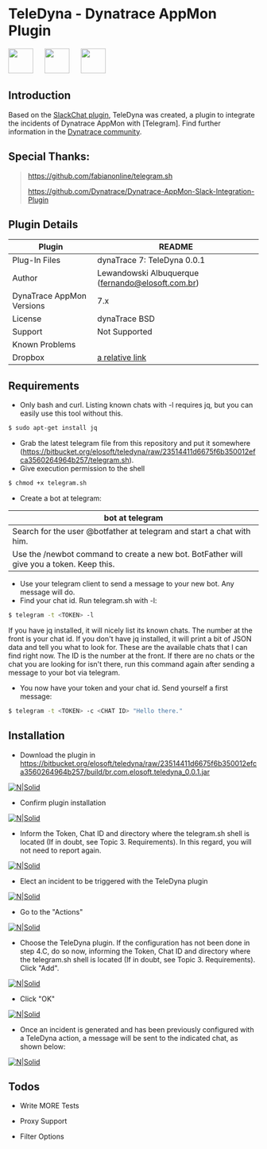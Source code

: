 # TeleDyna - Dynatrace AppMon Plugin

<img src="https://raw.githubusercontent.com/Dynatrace-AppMon-Telegram-Plugin/TeleDyna/master/assets/009.jpg" alt="" data-canonical-src="https://raw.githubusercontent.com/Dynatrace-AppMon-Telegram-Plugin/TeleDyna/master/assets/009.jpg" width="50" height="50" /> <img src="https://raw.githubusercontent.com/Dynatrace-AppMon-Telegram-Plugin/TeleDyna/master/assets/plus.png" alt="" data-canonical-src="https://raw.githubusercontent.com/Dynatrace-AppMon-Telegram-Plugin/TeleDyna/master/assets/010.png" width="15" height="15" /> <img src="https://raw.githubusercontent.com/Dynatrace-AppMon-Telegram-Plugin/TeleDyna/master/assets/011.png" alt="" data-canonical-src="https://raw.githubusercontent.com/Dynatrace-AppMon-Telegram-Plugin/TeleDyna/master/assets/011.png" width="50" height="50" /> <img src="https://raw.githubusercontent.com/Dynatrace-AppMon-Telegram-Plugin/TeleDyna/master/assets/plus.png" alt="" data-canonical-src="https://raw.githubusercontent.com/Dynatrace-AppMon-Telegram-Plugin/TeleDyna/master/assets/010.png" width="15" height="15" /> <img src="https://raw.githubusercontent.com/Dynatrace-AppMon-Telegram-Plugin/TeleDyna/master/assets/010.png" alt="" data-canonical-src="https://raw.githubusercontent.com/Dynatrace-AppMon-Telegram-Plugin/TeleDyna/master/assets/010.png" width="50" height="50" />

## Introduction

Based on the [SlackChat plugin][df2], TeleDyna was created, a plugin to integrate the incidents of Dynatrace AppMon with [Telegram]. Find further information in the [Dynatrace community][df1].

## Special Thanks:

> https://github.com/fabianonline/telegram.sh
>
> https://github.com/Dynatrace/Dynatrace-AppMon-Slack-Integration-Plugin 

## Plugin Details

| Plugin | README |
| ------ | ------ |
| Plug-In Files | dynaTrace 7: TeleDyna 0.0.1 |
| Author | Lewandowski Albuquerque (fernando@elosoft.com.br) |
| DynaTrace AppMon Versions | 7.x |
| License | dynaTrace BSD |
| Support | Not Supported |
| Known Problems |  |
| Dropbox | [a relative link](other_file.md) |

## Requirements

- Only bash and curl. Listing known chats with -l requires jq, but you can easily use this tool without this.
```sh
$ sudo apt-get install jq
```
- Grab the latest telegram file from this repository and put it somewhere (https://bitbucket.org/elosoft/teledyna/raw/23514411d6675f6b350012efca3560264964b257/telegram.sh).
- Give execution permission to the shell
```sh
$ chmod +x telegram.sh
```
- Create a bot at telegram:

| bot at telegram |
| ------ |
| Search for the user @botfather at telegram and start a chat with him. |
| Use the /newbot command to create a new bot. BotFather will give you a token. Keep this. |

- Use your telegram client to send a message to your new bot. Any message will do.
- Find your chat id. Run telegram.sh with -l: 
```sh
$ telegram -t <TOKEN> -l
```
If you have jq installed, it will nicely list its known chats. The number at the front is your chat id. If you don't have jq installed, it will print a bit of JSON data and tell you what to look for. These are the available chats that I can find right now. The ID is the number at the front. If there are no chats or the chat you are looking for isn't there, run this command again after sending a message to your bot via telegram.
- You now have your token and your chat id. Send yourself a first message: 
```sh
$ telegram -t <TOKEN> -c <CHAT ID> "Hello there."
```

## Installation

* Download the plugin in https://bitbucket.org/elosoft/teledyna/raw/23514411d6675f6b350012efca3560264964b257/build/br.com.elosoft.teledyna_0.0.1.jar 

[![N|Solid](assets/001.png)](assets/001.png)

* Confirm plugin installation

[![N|Solid](assets/002.png)](assets/002.png)

* Inform the Token, Chat ID and directory where the telegram.sh shell is located (If in doubt, see Topic 3. Requirements). In this regard, you will not need to report again.

[![N|Solid](assets/003.png)](assets/003.png)

* Elect an incident to be triggered with the TeleDyna plugin

[![N|Solid](assets/004.png)](assets/004.png)

* Go to the "Actions"

[![N|Solid](assets/005.png)](assets/005.png)

* Choose the TeleDyna plugin. If the configuration has not been done in step 4.C, do so now, informing the Token, Chat ID and directory where the telegram.sh shell is located (If in doubt, see Topic 3. Requirements). Click "Add".

[![N|Solid](assets/006.png)](assets/006.png)

* Click "OK"

[![N|Solid](assets/007.png)](assets/007.png)

* Once an incident is generated and has been previously configured with a TeleDyna action, a message will be sent to the indicated chat, as shown below:

[![N|Solid](assets/008.png)](assets/008.png)

## Todos

 - Write MORE Tests
 - Proxy Support
 - Filter Options

   [df1]: <https://community.dynatrace.com/community/display/DL/Dynatrace-AppMon-Telegram-Plugin>
   [df2]: <https://github.com/lewandowski/Dynatrace-AppMon-Slack-Integration-Plugin>
